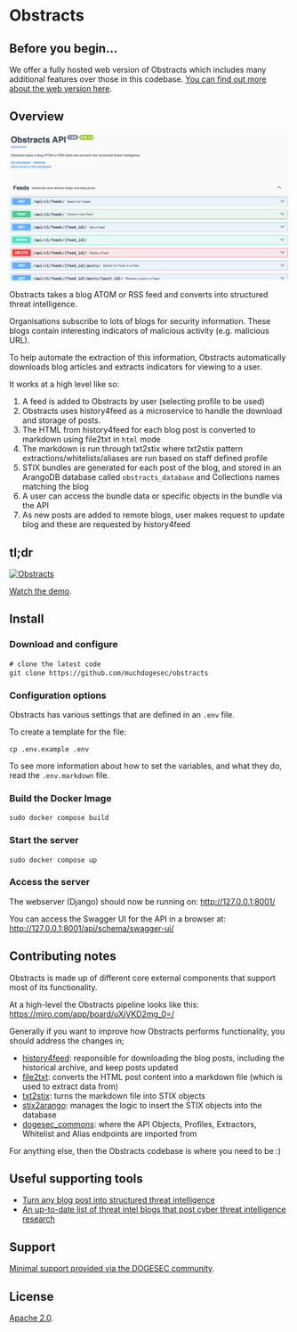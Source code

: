 # Obstracts

## Before you begin...

We offer a fully hosted web version of Obstracts which includes many additional features over those in this codebase. [You can find out more about the web version here](https://www.obstracts.com/).

## Overview

![](docs/obstracts.png)

Obstracts takes a blog ATOM or RSS feed and converts into structured threat intelligence.

Organisations subscribe to lots of blogs for security information. These blogs contain interesting indicators of malicious activity (e.g. malicious URL).

To help automate the extraction of this information, Obstracts automatically downloads blog articles and extracts indicators for viewing to a user.

It works at a high level like so:

1. A feed is added to Obstracts by user (selecting profile to be used)
2. Obstracts uses history4feed as a microservice to handle the download and storage of posts.
3. The HTML from history4feed for each blog post is converted to markdown using file2txt in `html` mode
4. The markdown is run through txt2stix where txt2stix pattern extractions/whitelists/aliases are run based on staff defined profile
5. STIX bundles are generated for each post of the blog, and stored in an ArangoDB database called `obstracts_database` and Collections names matching the blog
6. A user can access the bundle data or specific objects in the bundle via the API
7. As new posts are added to remote blogs, user makes request to update blog and these are requested by history4feed

## tl;dr

[![Obstracts](https://img.youtube.com/vi/plp4hw95WdA/0.jpg)](https://www.youtube.com/watch?v=plp4hw95WdA)

[Watch the demo](https://www.youtube.com/watch?v=plp4hw95WdA).

## Install

### Download and configure

```shell
# clone the latest code
git clone https://github.com/muchdogesec/obstracts
```

### Configuration options

Obstracts has various settings that are defined in an `.env` file.

To create a template for the file:

```shell
cp .env.example .env
```

To see more information about how to set the variables, and what they do, read the `.env.markdown` file.

### Build the Docker Image

```shell
sudo docker compose build
```

### Start the server

```shell
sudo docker compose up
```

### Access the server

The webserver (Django) should now be running on: http://127.0.0.1:8001/

You can access the Swagger UI for the API in a browser at: http://127.0.0.1:8001/api/schema/swagger-ui/

## Contributing notes

Obstracts is made up of different core external components that support most of its functionality.

At a high-level the Obstracts pipeline looks like this: https://miro.com/app/board/uXjVKD2mg_0=/

Generally if you want to improve how Obstracts performs functionality, you should address the changes in;

* [history4feed](https://github.com/muchdogesec/history4feed): responsible for downloading the blog posts, including the historical archive, and keep posts updated
* [file2txt](https://github.com/muchdogesec/file2txt/): converts the HTML post content into a markdown file (which is used to extract data from)
* [txt2stix](https://github.com/muchdogesec/txt2stix): turns the markdown file into STIX objects
* [stix2arango](https://github.com/muchdogesec/stix2arango): manages the logic to insert the STIX objects into the database
* [dogesec_commons](https://github.com/muchdogesec/dogesec_commons): where the API Objects, Profiles, Extractors, Whitelist and Alias endpoints are imported from 

For anything else, then the Obstracts codebase is where you need to be :)

## Useful supporting tools

* [Turn any blog post into structured threat intelligence](https://www.dogesec.com/blog/launching_obstracts_open_source/)
* [An up-to-date list of threat intel blogs that post cyber threat intelligence research](https://github.com/muchdogesec/awesome_threat_intel_blogs)

## Support

[Minimal support provided via the DOGESEC community](https://community.dogesec.com/).

## License

[Apache 2.0](/LICENSE).